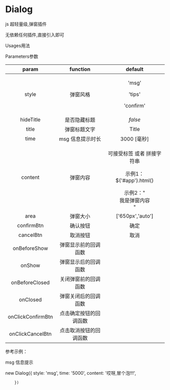 # Dialog
js 超轻量级,弹窗插件

无依赖任何插件,直接引入即可

Usages用法
<script src="js/diyDialog.js"></script>


Parameters参数

<table>
<thead>
<tr>
<th align="center">param</th>
<th align="center">function</th>
<th align="center">default</th>
</tr>
</thead>
<tbody>
<tr>
<td align="center">style</td>
<td align="center">弹窗风格</td>
<td align="center">
  <p>'msg'</p>
  <p>'tips'</p>
  <p>'confirm'</p>
  </td>
</tr>
<tr>
<td align="center">hideTitle</td>
<td align="center">是否隐藏标题</td>
<td align="center"><em>false</em></td>
</tr>
<tr>
<td align="center">title</td>
<td align="center">弹窗标题文字</td>
<td align="center">Title</td>
</tr>
<tr>
<td align="center">time</td>
<td align="center">msg 信息提示时长</td>
<td align="center">3000 [毫秒]</td>
</tr>
<tr>
<td align="center">content</td>
<td align="center">弹窗内容</td>
<td align="center">
  <p>可接受标签 或者 拼接字符串</p>
  <p>示例1：$('#app').html() </p>
  <div>示例2："<div>我是弹窗内容</div>" </div>
  </td>
</tr>
<tr>
<td align="center">area</td>
<td align="center">弹窗大小</td>
<td align="center">['650px','auto']</td>
</tr>
<tr>
<td align="center">confirmBtn</td>
<td align="center">确认按钮</td>
<td align="center">确定</td>
</tr>
<tr>
<td align="center">cancelBtn</td>
<td align="center">取消按钮</td>
<td align="center">取消</td>
</tr>
<tr>
<td align="center">onBeforeShow</td>
<td align="center">弹窗显示前的回调函数</td>
<td align="center"></td>
</tr>
<tr>
<td align="center">onShow</td>
<td align="center">弹窗显示后的回调函数</td>
<td align="center"></td>
</tr>
<tr>
<td align="center">onBeforeClosed</td>
<td align="center">关闭弹窗前的回调函数</td>
<td align="center"></td>
</tr>
<tr>
<td align="center">onClosed</td>
<td align="center">弹窗关闭后的回调函数</td>
<td align="center"></td>
</tr>
<tr>
<td align="center">onClickConfirmBtn</td>
<td align="center">点击确定按钮的回调函数</td>
<td align="center"></td>
</tr>
<tr>
<td align="center">onClickCancelBtn</td>
<td align="center">点击取消按钮的回调函数</td>
<td align="center"></td>
</tr>
</tbody>
</table>


参考示例：

msg  信息提示

 new Dialog({
            style: 'msg',
            time: '5000',
            content: '哎呀,冒个泡!!!',
          
        })










